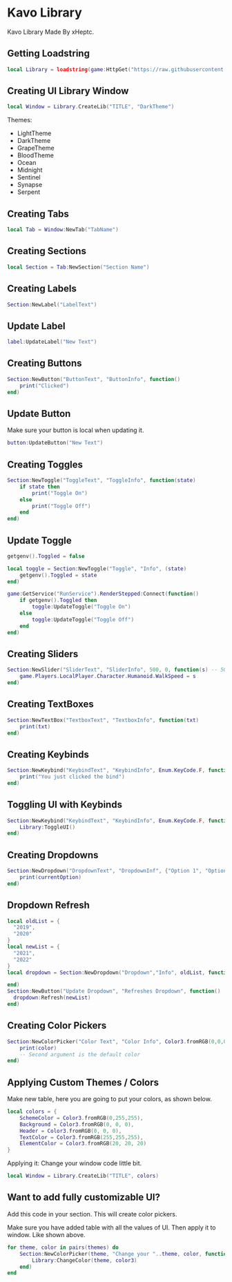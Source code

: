 # Kavo Library

Kavo Library Made By xHeptc.

## Getting Loadstring

```lua
local Library = loadstring(game:HttpGet("https://raw.githubusercontent.com/Vcsk/UI-Library/main/Source/Kavo.lua"))()
```

## Creating UI Library Window

```lua
local Window = Library.CreateLib("TITLE", "DarkTheme")
```

Themes:
- LightTheme
- DarkTheme
- GrapeTheme
- BloodTheme
- Ocean
- Midnight
- Sentinel
- Synapse
- Serpent

## Creating Tabs

```lua
local Tab = Window:NewTab("TabName")
```

## Creating Sections

```lua
local Section = Tab:NewSection("Section Name")
```

## Creating Labels

```lua
Section:NewLabel("LabelText")
```

## Update Label

```lua
label:UpdateLabel("New Text")
```

## Creating Buttons

```lua
Section:NewButton("ButtonText", "ButtonInfo", function()
    print("Clicked")
end)
```

## Update Button

Make sure your button is local when updating it.

```lua
button:UpdateButton("New Text")
```

## Creating Toggles

```lua
Section:NewToggle("ToggleText", "ToggleInfo", function(state)
    if state then
        print("Toggle On")
    else
        print("Toggle Off")
    end
end)
```

## Update Toggle

```lua
getgenv().Toggled = false

local toggle = Section:NewToggle("Toggle", "Info", (state)
    getgenv().Toggled = state
end)

game:GetService("RunService").RenderStepped:Connect(function()
	if getgenv().Toggled then
		toggle:UpdateToggle("Toggle On")
	else
		toggle:UpdateToggle("Toggle Off")
	end
end)
```

## Creating Sliders

```lua
Section:NewSlider("SliderText", "SliderInfo", 500, 0, function(s) -- 500 (MaxValue) | 0 (MinValue)
    game.Players.LocalPlayer.Character.Humanoid.WalkSpeed = s
end)
```

## Creating TextBoxes

```lua
Section:NewTextBox("TextboxText", "TextboxInfo", function(txt)
	print(txt)
end)
```

## Creating Keybinds

```lua
Section:NewKeybind("KeybindText", "KeybindInfo", Enum.KeyCode.F, function()
	print("You just clicked the bind")
end)
```

## Toggling UI with Keybinds

```lua
Section:NewKeybind("KeybindText", "KeybindInfo", Enum.KeyCode.F, function()
	Library:ToggleUI()
end)
```

## Creating Dropdowns

```lua
Section:NewDropdown("DropdownText", "DropdownInf", {"Option 1", "Option 2", "Option 3"}, function(currentOption)
    print(currentOption)
end)
```

## Dropdown Refresh

```lua
local oldList = {
  "2019",
  "2020"
}
local newList = {
  "2021",
  "2022"
}
local dropdown = Section:NewDropdown("Dropdown","Info", oldList, function()

end)
Section:NewButton("Update Dropdown", "Refreshes Dropdown", function()
  dropdown:Refresh(newList)
end)
```

## Creating Color Pickers

```lua
Section:NewColorPicker("Color Text", "Color Info", Color3.fromRGB(0,0,0), function(color)
    print(color)
    -- Second argument is the default color
end)
```

## Applying Custom Themes / Colors

Make new table, here you are going to put your colors, as shown below.

```lua
local colors = {
    SchemeColor = Color3.fromRGB(0,255,255),
    Background = Color3.fromRGB(0, 0, 0),
    Header = Color3.fromRGB(0, 0, 0),
    TextColor = Color3.fromRGB(255,255,255),
    ElementColor = Color3.fromRGB(20, 20, 20)
}
```

Applying it: Change your window code little bit.

```lua
local Window = Library.CreateLib("TITLE", colors)
```

## Want to add fully customizable UI?

Add this code in your section. This will create color pickers.

Make sure you have added table with all the values of UI. Then apply it to window. Like shown above.

```lua
for theme, color in pairs(themes) do
    Section:NewColorPicker(theme, "Change your "..theme, color, function(color3)
        Library:ChangeColor(theme, color3)
    end)
end
```
